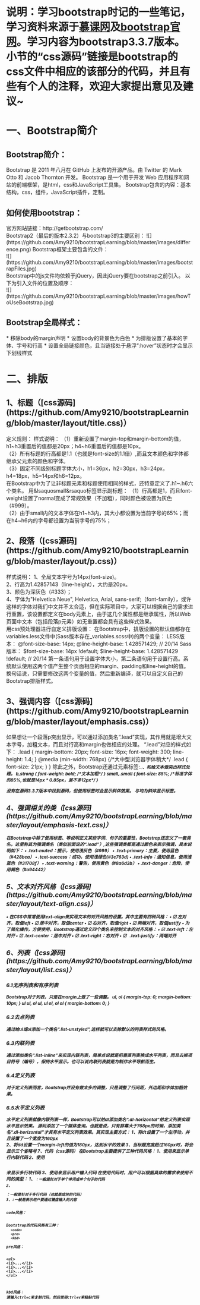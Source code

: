 # 说明：学习bootstrap时记的一些笔记，学习资料来源于[慕课网](http://www.imooc.com/learn/141)及[bootstrap官网](http://getbootstrap.com/)。学习内容为bootstrap3.3.7版本。小节的“css源码”链接是bootstrap的css文件中相应的该部分的代码，并且有些有个人的注释，欢迎大家提出意见及建议~
<h1>一、Bootstrap简介</h1>
<h2>Bootstrap简介：</h2>
Bootstrap 是 2011 年八月在 GitHub 上发布的开源产品。由 Twitter 的 Mark Otto 和 Jacob Thornton 开发。
Bootstrap 是一个用于开发 Web 应用程序和网站的前端框架，是html，css和JavaScript工具集。
Bootstrap包含的内容：基本结构，css，组件，JavaScript插件，定制。
<h2>如何使用bootstrap：</h2>
官方网站链接：http://getbootstrap.com/</br>
Bootstrap2（最后的版本2.3.2）与bootstrap3的主要区别：
![](https://github.com/Amy9210/bootstrapLearning/blob/master/images/difference.png)  
Bootstrap框架主要包含的文件：</br>
![](https://github.com/Amy9210/bootstrapLearning/blob/master/images/bootstrapFiles.jpg)  </br> 
Bootstrap中的js文件均依赖于jQuery，因此jQuery要在bootstrap之前引入。 以下为引入文件的位置及顺序：</br>
![](https://github.com/Amy9210/bootstrapLearning/blob/master/images/howToUseBootstrap.jpg)  </br>
<h2>Bootstrap全局样式：</h2>
* 移除body的margin声明
* 设置body的背景色为白色
*	为排版设置了基本的字体、字号和行高
*	设置全局链接颜色，且当链接处于悬浮“:hover”状态时才会显示下划线样式</br>
<h1>二、排版</h1>
<h2>1、标题（[css源码](https://github.com/Amy9210/bootstrapLearning/blob/master/layout/title.css)）</h2>
定义规则： 
样式说明：
（1）重新设置了margin-top和margin-bottom的值，  h1~h3重置后的值都是20px；h4~h6重置后的值都是10px。</br>
（2）所有标题的行高都是1.1（也就是font-size的1.1倍）,而且文本颜色和字体都继承父元素的颜色和字体。</br>
（3）固定不同级别标题字体大小，h1=36px，h2=30px，h3=24px，h4=18px，h5=14px和h6=12px。</br>
在Bootstrap中为了让非标题元素和标题使用相同的样式，还特意定义了.h1~.h6六个类名。
用&lsaquosmall&rsaquo标签显示副标题：
（1）行高都是1，而且font-weight设置了normal变成了常规效果（不加粗），同时颜色被设置为灰色（#999）。</br>
（2）由于small内的文本字体在h1~h3内，其大小都设置为当前字号的65%；而在h4~h6内的字号都设置为当前字号的75%；</br>
<h2>2、段落（[css源码](https://github.com/Amy9210/bootstrapLearning/blob/master/layout/p.css)）</h2>
样式说明：
1、全局文本字号为14px(font-size)。</br>
2、行高为1.42857143（line-height），大约是20px。</br>
3、颜色为深灰色（#333）；</br>
4、字体为"Helvetica Neue", Helvetica, Arial, sans-serif;（font-family），或许这样的字体对我们中文并不太合适，但在实际项目中，大家可以根据自己的需求进行重置，该设置都定义在body元素上，由于这几个属性都是继承属性，所以Web页面中文本（包括段落p元素）如无重置都会具有这些样式效果。</br>
用css预处理器进行自定义排版设置：
在Bootstrap中，排版设置的默认值都存在variables.less文件中(Sass版本存在_variables.scss中)的两个变量：
LESS版本：
@font-size-base: 14px; @line-height-base: 1.428571429; // 20/14
Sass版本：
$font-size-base: 14px !default; $line-height-base: 1.428571429 !default; // 20/14
第一条语句用于设置字体大小，第二条语句用于设置行高。系统默认使用这两个值产生整个页面相应的margin、padding和line-height的值。换句话说，只需要修改这两个变量的值，然后重新编译，就可以自定义自己的Bootstrap排版样式。
<h2>3、强调内容（[css源码](https://github.com/Amy9210/bootstrapLearning/blob/master/layout/emphasis.css)）</h2>
如果想让一个段落p突出显示，可以通过添加类名“.lead”实现，其作用就是增大文本字号，加粗文本，而且对行高和margin也做相应的处理。
“.lead”对应的样式如下：
.lead {
  margin-bottom: 20px;
  font-size: 16px;
  font-weight: 300;
  line-height: 1.4;
}
@media (min-width: 768px) {/*大中型浏览器字体稍大*/
  .lead {
    font-size: 21px;
  }
}
除此之外，Bootstrap还通过元素标签:<small>、<strong>、<em>和<cite>给文本做突出样式处理。
b,strong {
  font-weight: bold; /*文本加粗*/
}
small,.small {
  font-size: 85%; /*标准字体的85%,也就是14px * 0.85px，差不多12px*/
}

<cite>没有在源码3.3.7版本中找到源码，但使用<cite>标签时会显示斜体效果。
<em>与<i>均为斜体显示标签。
<h2>4、强调相关的类（[css源码](https://github.com/Amy9210/bootstrapLearning/blob/master/layout/emphasis-text.css)）</h2>
在Bootstrap中除了使用标签<strong>、<em>等说明正文某些字词、句子的重要性，Bootstrap还定义了一套类名，这里称其为强调类名（类似前面说的“.lead”）,这些强调类都是通过颜色来表示强调，具本说明如下：
•	.text-muted：提示，使用浅灰色（#999）
•	.text-primary：主要，使用蓝色（#428bca）
•	.text-success：成功，使用浅绿色(#3c763d)
•	.text-info：通知信息，使用浅蓝色（#31708f）
•	.text-warning：警告，使用黄色（#8a6d3b）
•	.text-danger：危险，使用褐色（#a94442）
<h2>5、文本对齐风格（[css源码](https://github.com/Amy9210/bootstrapLearning/blob/master/layout/text-align.css)）</h2>
•	在CSS中常常使用text-align来实现文本的对齐风格的设置。其中主要有四种风格：
•	  ☑  左对齐，取值left
•	  ☑  居中对齐，取值center
•	  ☑  右对齐，取值right
•	  ☑  两端对齐，取值justify
•	为了简化操作，方便使用，Bootstrap通过定义四个类名来控制文本的对齐风格：
•	  ☑   .text-left：左对齐
•	  ☑   .text-center：居中对齐
•	  ☑   .text-right：右对齐
•	  ☑   .text-justify：两端对齐
<h2>6、列表（[css源码](https://github.com/Amy9210/bootstrapLearning/blob/master/layout/list.css)）</h2>
<h3>6.1无序列表和有序列表</h3>
Bootstrap对于列表，只是在margin上做了一些调整。
ul,
ol {
  margin-top: 0;
  margin-bottom: 10px;
}
ul ul,
ol ul,
ul ol,
ol ol {
  margin-bottom: 0;
}

<h3>6.2去点列表</h3>
通过给ul或ol添加一个类名“.list-unstyled”,这样就可以去除默认的列表样式的风格。
<h3>6.3内联列表</h3>
通过添加类名“.list-inline”来实现内联列表，简单点说就是把垂直列表换成水平列表，而且去掉项目符号（编号），保持水平显示。也可以说内联列表就是为制作水平导航而生。
<h3>6.4定义列表</h3>
对于定义列表而言，Bootstrap并没有做太多的调整，只是调整了行间距，外边距和字体加粗效果。
<h3>6.5水平定义列表</h3>
水平定义列表就像内联列表一样，Bootstrap可以给dl添加类名“.dl-horizontal”给定义列表实现水平显示效果。
源码添加了一个媒体查询。也就是说，只有屏幕大于768px的时候，添加类名“.dl-horizontal”才具有水平定义列表效果。其实现主要方式：
1、将dt设置了一个左浮动，并且设置了一个宽度为160px </br>
2、将dd设置一个margin-left的值为180px，达到水平的效果
3、当标题宽度超过160px时，将会显示三个省略号
7、代码（css源码）
在Bootstrap主要提供了三种代码风格：
1、使用<code></code>来显示单行内联代码
2、使用<pre></pre>来显示多行块代码
3、使用<kbd></kbd>来显示用户输入代码
在使用代码时，用户可以根据具体的需求来使用不同的类型：
1、<code>：一般是针对于单个单词或单个句子的代码
2、<pre>：一般是针对于多行代码（也就是成块的代码）
3、<kbd>:一般是表示用户要通过键盘输入的内容

code风格：
<div>Bootstrap的代码风格有三种：
  <code>&lt;code&gt;</code>
  <code>&lt;pre&gt;</code>
  <code>&lt;kbd&gt;</code>
</div>
pre风格：
<div>
<pre>
&lt;ul&gt;
&lt;li&gt;...&lt;/li&gt;
&lt;li&gt;...&lt;/li&gt;
&lt;li&gt;...&lt;/li&gt;
&lt;/ul&gt;
</pre>
</div>
kbd风格：
<div>请输入<kbd>ctrl+c</kbd>来复制代码，然后使用<kbd>ctrl+v</kbd>来粘贴代码</div>


